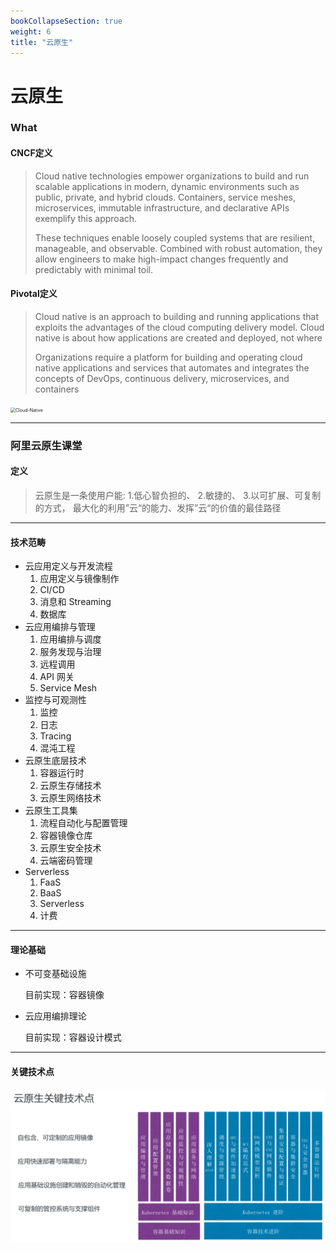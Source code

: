 ```yaml
---
bookCollapseSection: true
weight: 6
title: "云原生"
---
```


# 云原生

### What

#### CNCF定义

>Cloud native technologies empower organizations to build and run scalable applications in modern, dynamic environments such as public, private, and hybrid clouds. Containers, service meshes, microservices, immutable infrastructure, and declarative APIs exemplify this approach.
>
>These techniques enable loosely coupled systems that are resilient, manageable, and observable. Combined with robust automation, they allow engineers to make high-impact changes frequently and predictably with minimal toil.

#### Pivotal定义

> Cloud native is an approach to building and running applications that exploits the advantages of the cloud computing delivery model. Cloud native is about how applications are created and deployed, not where
>
> Organizations require a platform for building and operating cloud native applications and services that automates and integrates the concepts of DevOps, continuous delivery, microservices, and containers

<img src="https://d1fto35gcfffzn.cloudfront.net/images/topics/cloudnative/diagram-cloud-native.png" alt="Cloud-Native" style="zoom:50%;" />

***

### 阿里云原生课堂

#### 定义

> 云原生是一条使用户能:
>  1.低心智负担的、
>  2.敏捷的、
>  3.以可扩展、可复制的方式， 最大化的利用”云“的能力、发挥”云“的价值的最佳路径

***

#### 技术范畴

* 云应用定义与开发流程
  1. 应用定义与镜像制作 
  2. CI/CD
  3. 消息和 Streaming 
  4. 数据库
* 云应用编排与管理
  1. 应用编排与调度
  2. 服务发现与治理
  3. 远程调用
  4. API 网关
  5. Service Mesh
* 监控与可观测性
  1. 监控
  2. 日志
  3. Tracing
  4. 混沌工程
* 云原生底层技术
  1. 容器运行时
  2. 云原生存储技术
  3. 云原生网络技术
* 云原生工具集
  1. 流程自动化与配置管理
  2. 容器镜像仓库
  3. 云原生安全技术
  4. 云端密码管理
* Serverless
  1. FaaS
  2. BaaS
  3. Serverless
  4. 计费

***

#### 理论基础

* 不可变基础设施

  目前实现：容器镜像

* 云应用编排理论

  目前实现：容器设计模式

***

#### 关键技术点

![](key_tech.jpg)